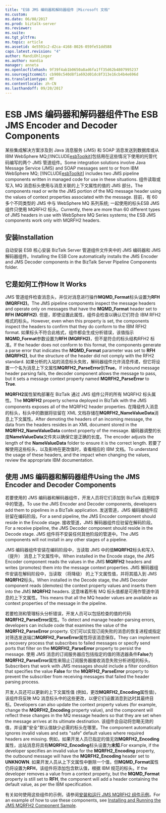 ```yaml
---
title: "ESB JMS 编码器和解码器组件 |Microsoft 文档"
ms.custom: 
ms.date: 06/08/2017
ms.prod: biztalk-server
ms.reviewer: 
ms.suite: 
ms.tgt_pltfrm: 
ms.topic: article
ms.assetid: 4e5591c2-d2ca-4168-8026-059fe51dd588
caps.latest.revision: "4"
author: MandiOhlinger
ms.author: mandia
manager: anneta
ms.openlocfilehash: 9f39f4ab1b0650a8ad6fa1ff35d62b4807995237
ms.sourcegitcommit: cb908c540d8f1a692d01dc8f313e16cb4b4e696d
ms.translationtype: MT
ms.contentlocale: zh-CN
ms.lasthandoff: 09/20/2017
---
```

# <a name="the-esb-jms-encoder-and-decoder-components"></a><span data-ttu-id="b9364-102">ESB JMS 编码器和解码器组件</span><span class="sxs-lookup"><span data-stu-id="b9364-102">The ESB JMS Encoder and Decoder Components</span></span>
<span data-ttu-id="b9364-103">某些集成解决方案涉及到 Java 消息服务 (JMS) 和 SOAP 消息发送到数据库或从 IBM WebSphere MQ;[!INCLUDE[esbToolkit](../includes/esbtoolkit-md.md)]包括用在这些情况下使用的托管代码编写的两个 JMS 管道组件。</span><span class="sxs-lookup"><span data-stu-id="b9364-103">Some integration solutions involve Java Message Service (JMS) and SOAP messages sent to or from IBM WebSphere MQ; [!INCLUDE[esbToolkit](../includes/esbtoolkit-md.md)] includes two JMS pipeline components written in managed code for use in these situations.</span></span> <span data-ttu-id="b9364-104">组件读取或写入 MQ 消息标头使用与消息关联的上下文属性的值的 JMS 部分。</span><span class="sxs-lookup"><span data-stu-id="b9364-104">The components read or write the JMS portion of the MQ message header using the values of context properties associated with the message.</span></span> <span data-ttu-id="b9364-105">目前，有 60 多个不同类型的 JMS 中与 WebSphere MQ 系列系统; 一起使用的标头ESB JMS 组件只使用 MQRFH2 标头。</span><span class="sxs-lookup"><span data-stu-id="b9364-105">Currently, there are more than 60 different types of JMS headers in use with WebSphere MQ Series systems; the ESB JMS components work only with MQRFH2 headers.</span></span>  
  
## <a name="installation"></a><span data-ttu-id="b9364-106">安装</span><span class="sxs-lookup"><span data-stu-id="b9364-106">Installation</span></span>  
 <span data-ttu-id="b9364-107">自动安装 ESB 核心安装 BizTalk Server 管道组件文件夹中的 JMS 编码器和 JMS 解码器组件。</span><span class="sxs-lookup"><span data-stu-id="b9364-107">Installing the ESB Core automatically installs the JMS Encoder and JMS Decoder components in the BizTalk Server Pipeline Components folder.</span></span>  
  
## <a name="how-it-works"></a><span data-ttu-id="b9364-108">它是如何工作</span><span class="sxs-lookup"><span data-stu-id="b9364-108">How It Works</span></span>  
 <span data-ttu-id="b9364-109">JMS 管道组件检查消息头，并仅对消息进行操作**MQMD_Format**标头设置为**RFH (MQRFH2)**。</span><span class="sxs-lookup"><span data-stu-id="b9364-109">The JMS pipeline components inspect the message headers and operate only on messages that have the **MQMD_Format** header set to **RFH (MQRFH2)**.</span></span> <span data-ttu-id="b9364-110">但是，即使设置此属性，组件会检查以确认它们符合 IBM RFH2 格式的标头。</span><span class="sxs-lookup"><span data-stu-id="b9364-110">However, even when this property is set, the components inspect the headers to confirm that they do conform to the IBM RFH2 format.</span></span> <span data-ttu-id="b9364-111">如果标头不符合此格式，组件都会生成分析错误，该值指示**MQMD_Format**参数设置为**RFH (MQRFH2)**，但不是符合的标头结构RFH2 标准。</span><span class="sxs-lookup"><span data-stu-id="b9364-111">If the header does not conform to this format, the components generate a parse error that indicates the **MQMD_Format** parameter was set to **RFH (MQRFH2)**, but the structure of the header did not comply with the RFH2 standard.</span></span> <span data-ttu-id="b9364-112">如果分析的入站的消息标头失败，解码器组件允许消息传递，但它将设置一个名为消息上下文属性**MQRFH2_ParseError**到**True**。</span><span class="sxs-lookup"><span data-stu-id="b9364-112">If inbound message header parsing fails, the decoder component allows the message to pass, but it sets a message context property named **MQRFH2_ParseError** to **True**.</span></span>  
  
 <span data-ttu-id="b9364-113">**MQRFH2**属性架构部署在 BizTalk 通过 JMS 组件公开的所有 MQRFH2 标头属性。</span><span class="sxs-lookup"><span data-stu-id="b9364-113">The **MQRFH2** property schema deployed in BizTalk with the JMS components exposes all of the MQRFH2 header properties.</span></span> <span data-ttu-id="b9364-114">在降级传入消息的标头，标头中的数据将驻留在 XML 文档存储在**MQRFH2_NameValueData**消息上下文属性。</span><span class="sxs-lookup"><span data-stu-id="b9364-114">After demoting the headers of an incoming message, the data from the headers resides in an XML document stored in the **MQRFH2_NameValueData** context property of the message.</span></span> <span data-ttu-id="b9364-115">编码器调整的长度**NameValueData**文件夹以确保它是正确的长度。</span><span class="sxs-lookup"><span data-stu-id="b9364-115">The encoder adjusts the length of the **NameValueData** folder to ensure it is the correct length.</span></span> <span data-ttu-id="b9364-116">若要了解使用这些标头，以及影响在更改值时，查看相应的 IBM 文档。</span><span class="sxs-lookup"><span data-stu-id="b9364-116">To understand the usage of these headers, and the impact when changing the values, review the appropriate IBM documentation.</span></span>  
  
## <a name="using-the-jms-encoder-and-decoder-components"></a><span data-ttu-id="b9364-117">使用 JMS 编码器和解码器组件</span><span class="sxs-lookup"><span data-stu-id="b9364-117">Using the JMS Encoder and Decoder Components</span></span>  
 <span data-ttu-id="b9364-118">若要使用的 JMS 编码器和解码器组件，开发人员将它们添加到 BizTalk 应用程序中的管道。</span><span class="sxs-lookup"><span data-stu-id="b9364-118">To use the JMS Encoder and Decoder components, developers add them to pipelines in a BizTalk application.</span></span> <span data-ttu-id="b9364-119">发送管道，JMS 编码器组件应驻留在编码阶段。</span><span class="sxs-lookup"><span data-stu-id="b9364-119">For a send pipeline, the JMS Encoder component should reside in the Encode stage.</span></span> <span data-ttu-id="b9364-120">接收管道，JMS 解码器组件应驻留在解码阶段。</span><span class="sxs-lookup"><span data-stu-id="b9364-120">For a receive pipeline, the JMS Decoder component should reside in the Decode stage.</span></span> <span data-ttu-id="b9364-121">JMS 组件将不安装任何其他阶段的管道中。</span><span class="sxs-lookup"><span data-stu-id="b9364-121">The JMS components will not install in any other stages of a pipeline.</span></span>  
  
 <span data-ttu-id="b9364-122">JMS 编码器组件安装在编码阶段中，当读取 JMS 中的值**MQRFH2**标头和写入 （提升） 消息上下文属性中。</span><span class="sxs-lookup"><span data-stu-id="b9364-122">When installed in the Encode stage, the JMS Encoder component reads the values in the JMS **MQRFH2** headers and writes (promotes) them into the message context properties.</span></span> <span data-ttu-id="b9364-123">JMS 解码器组件安装在解码阶段中，当读取 （将降级） 的上下文属性值，并将其插入到 JMS **MQRFH2**标头。</span><span class="sxs-lookup"><span data-stu-id="b9364-123">When installed in the Decode stage, the JMS Decoder component reads (demotes) the context property values and inserts them into the JMS **MQRFH2** headers.</span></span> <span data-ttu-id="b9364-124">这意味着所有 MQ 标头值都是可用作管道中消息的上下文属性。</span><span class="sxs-lookup"><span data-stu-id="b9364-124">This means that all the MQ header values are available as context properties of the message in the pipeline.</span></span>  
  
 <span data-ttu-id="b9364-125">若要检测和管理标头分析错误，开发人员可以包括检查的值的代码**MQRFH2_ParseError**属性。</span><span class="sxs-lookup"><span data-stu-id="b9364-125">To detect and manage header-parsing errors, developers can include code that examines the value of the **MQRFH2_ParseError** property.</span></span> <span data-ttu-id="b9364-126">它们可以实现订阅失败的消息的恢复进程或指定对筛选发送端口**MQRFH2_ParseError**属性将该消息保存。</span><span class="sxs-lookup"><span data-stu-id="b9364-126">They can implement a recovery process that subscribes to failed messages or specify send ports that filter on the **MQRFH2_ParseError** property to persist the message.</span></span> <span data-ttu-id="b9364-127">使用 JMS 消息的订阅服务器应包括指定的值的筛选器条件**False**为**MQRFH2_ParseError**属性来阻止订阅服务器接收消息失败分析进程的标头。</span><span class="sxs-lookup"><span data-stu-id="b9364-127">Subscribers that work with JMS messages should include a filter condition that specifies the value **False** for the **MQRFH2_ParseError** property to prevent the subscriber from receiving messages that failed the header parsing process.</span></span>  
  
 <span data-ttu-id="b9364-128">开发人员还可以更新的上下文属性值 (例如，更改**MQRFH2_Encoding**属性值)，该组件将反映 MQ 消息标头中的这些更改，以便它们设置消息到达时其最终目标。</span><span class="sxs-lookup"><span data-stu-id="b9364-128">Developers can also update the context property values (for example, change the **MQRFH2_Encoding** property value), and the component will reflect these changes in the MQ message headers so that they are set when the message arrives at its ultimate destination.</span></span> <span data-ttu-id="b9364-129">该组件会自动将忽略无效的值，并设置"安全"默认值缺少必需的标头在哪里。</span><span class="sxs-lookup"><span data-stu-id="b9364-129">The component automatically ignores invalid values and sets "safe" default values where required headers are missing.</span></span> <span data-ttu-id="b9364-130">例如，如果开发人员已指定的值无效**MQRFH2_Encoding**属性，出站消息将具有**MQRFH2_Encoding**标头设置为**未知**.</span><span class="sxs-lookup"><span data-stu-id="b9364-130">For example, if the developer specifies an invalid value for the **MQRFH2_Encoding** property, the outbound message will have the **MQRFH2_Encoding** header set to **UNKNOWN**.</span></span> <span data-ttu-id="b9364-131">如果开发人员从上下文属性中删除一个值，但**MQMD_Format**属性仍将设置为**RFH**，该组件将添加包含默认值，根据 IBM 规范的标头。</span><span class="sxs-lookup"><span data-stu-id="b9364-131">If the developer removes a value from a context property, but the **MQMD_Format** property is still set to **RFH**, the component will add a header containing the default value, as per the IBM specification.</span></span>  
  
 <span data-ttu-id="b9364-132">有关如何使用这些组件的示例，请参阅[安装和运行 JMS MQRFH2 组件示例](../esb-toolkit/installing-and-running-the-jms-mqrfh2-component-sample.md)。</span><span class="sxs-lookup"><span data-stu-id="b9364-132">For an example of how to use these components, see [Installing and Running the JMS MQRFH2 Component Sample](../esb-toolkit/installing-and-running-the-jms-mqrfh2-component-sample.md).</span></span>
